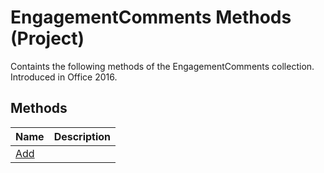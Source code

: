 
# EngagementComments Methods (Project)

Containts the following methods of the EngagementComments collection. Introduced in Office 2016.


## Methods



|**Name**|**Description**|
|:-----|:-----|
|[Add](a36d5592-068f-3cda-c4e5-301ddbe1cbbb.md)||
